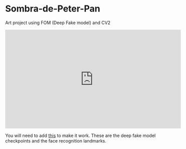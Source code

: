 # Sombra-de-Peter-Pan
Art project using FOM (Deep Fake model) and CV2 


<iframe width="560" height="315" src="https://www.youtube.com/embed/kFid6i3Vb0Q" title="YouTube video player" frameborder="0" allow="accelerometer; autoplay; clipboard-write; encrypted-media; gyroscope; picture-in-picture" allowfullscreen></iframe>

You will need to add [this](https://drive.google.com/drive/folders/1e3GL02P0fhhYRkUapLS2QatO36upbtik?usp=sharing) to make it work. These are the deep fake model checkpoints and the face recognition landmarks.
